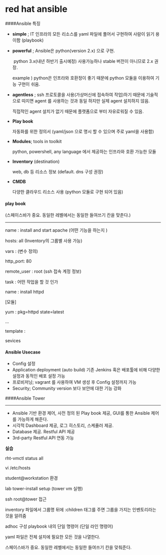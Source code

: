 # red hat ansible 

####Ansible 특징

- **simple** ; IT 인프라의 모든 리소스를 yaml 파일에 풀어서 구현하여 사람이 읽기 용이함 (playbook)

- **powerful** ; Ansible은 python(version 2.x) 으로 구현.

  ​                    python 3.x(내년 하반기 출시예정) 사용가능하나 stable 버전이 아니므로 2.x 권장. 

  example )  python은 인프라와 호환정이 좋기 때문에 python 모듈을 이용하여 기능 구현이 쉬움.

- **agentless** ; ssh 프로토콜을 사용(가상머신에 접속하여 작업)하기 때문에 기술적으로 따지면 agent 를 사용하는 것과 동일 하지만 실제 agent 설치하지 않음.

  직접적인 agent 설치가 없기 때문에 플랫폼으로 부터 자유로워질 수 있음.

 

- **Play book**

  자동화를 위한 정의서 (yaml/json 으로 명시 할 수 있으며 주로 yaml을 사용함)

- **Modules**; tools in toolkit

  python, powershell, any language 에서 제공하는 인프라와 호환 가능한 모듈

- **Inventory** (destination)

  web, db 등 리소스 정보 (default. dns 구성 권장)

- **CMDB**

  다양한 클라우드 리소스 사용 (python 모듈로 구현 되어 있음)



#### play book 

(스페이스바가 중요. 동일한 레벨에서는 동일한 들여쓰기 칸을 맞춘다.)

-------------------

name : install and start apache (어떤 기능을 하는지 )

hosts: all (Inventory의 그룹별 사용 가능)

vars : (변수 정의)

   http_port: 80

remote_user : root  (ssh 접속 계정 정보)



task : 어떤 작업을 할 것 인가

  name : install httpd

  [모듈]

  yum  : pkg=httpd state=latest

...

  template :

  sevices 



#### Ansible Usecase

- Config 설정
- Application deployment (auto build) 기존 Jenkins 혹은 배포툴에 비해 다양한 설정과 동적인 배포 설정 가능
- 프로비저닝; vagrant 를 사용하여 VM 생성 후 Config 설정까지 가능
- Security; Community version 보다 보안에 대한 기능 강화



####Ansible Tower

__________

- Ansible 기반 환경 제어, 사전 정의 된 Play book 제공, GUI를 통한 Ansible 제어를 가능하게 해준다.
- 시각적 Dashboard 제공, 로그 히스토리, 스케쥴러 제공.
- Database 제공. Restful API 제공
- 3rd-party Restful API 연동 가능



**실습**

rht-vmctl status all

vi /etc/hosts

student@workstation 환경

lab tower-install setup (tower vm 실행)

ssh root@tower 접근

inventory 파일에서  그룹명 뒤에 :children 태그를 주면 그룹을 가지는 인벤토리라는 것을 알려줌

adhoc 구성 playbook 내의 단일 명령어 (단일 라인 명령어)

yaml 파일은 전체 설치에 필요한 모든 것을 나열한다.

스페이스바가 중요. 동일한 레벨에서는 동일한 들여쓰기 칸을 맞춰준다.

